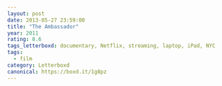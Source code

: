 ```yaml
---
layout: post 
date: 2013-05-27 23:59:00
title: "The Ambassador"
year: 2011
rating: 0.6
tags_letterboxd: documentary, Netflix, streaming, laptop, iPad, NYC
tags:
  - film
category: Letterboxd
canonical: https://boxd.it/1g8pz
---
```


